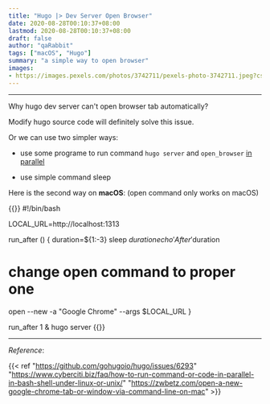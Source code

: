 ```yaml
---
title: "Hugo |> Dev Server Open Browser"
date: 2020-08-28T00:10:37+08:00
lastmod: 2020-08-28T00:10:37+08:00
draft: false
author: "qaRabbit"
tags: ["macOS", "Hugo"]
summary: "a simple way to open browser"
images: 
- https://images.pexels.com/photos/3742711/pexels-photo-3742711.jpeg?cs=srgb&dl=pexels-andrew-beatson-3742711.jpg&fm=jpg
---
```


<hr>


Why hugo dev server can't open browser tab automatically?

Modify hugo source code will definitely solve this issue.

Or we can use two simpler ways:

- use some programe to run command `hugo server` and `open_browser` [in parallel](https://www.cyberciti.biz/faq/how-to-run-command-or-code-in-parallel-in-bash-shell-under-linux-or-unix/)

- use simple command sleep

Here is the second way on **macOS**: (open command only works on macOS)

{{<highlight zsh>}}
#!/bin/bash

LOCAL_URL=http://localhost:1313

run_after () {
  duration=${1:-3}
  sleep $duration
  echo 'After '$duration
  # change open command to proper one
  open --new -a "Google Chrome" --args $LOCAL_URL
}

run_after 1 &
hugo server
{{</highlight>}}


<hr>

*Reference*:

{{< ref 
"https://github.com/gohugoio/hugo/issues/6293"
"https://www.cyberciti.biz/faq/how-to-run-command-or-code-in-parallel-in-bash-shell-under-linux-or-unix/"
"https://zwbetz.com/open-a-new-google-chrome-tab-or-window-via-command-line-on-mac"
\>}}

<!-- {{<highlight zsh>}}
{{</highlight>}} -->
